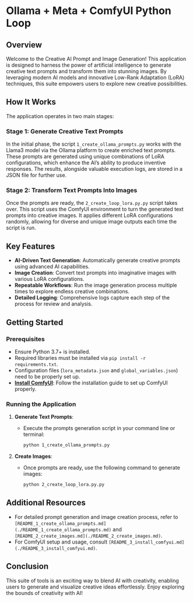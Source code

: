 # Ollama + Meta + ComfyUI Python Loop

## Overview

Welcome to the Creative AI Prompt and Image Generation! This application is designed to harness the power of artificial intelligence to generate creative text prompts and transform them into stunning images. By leveraging modern AI models and innovative Low-Rank Adaptation (LoRA) techniques, this suite empowers users to explore new creative possibilities.

## How It Works

The application operates in two main stages:

### Stage 1: Generate Creative Text Prompts

In the initial phase, the script `1_create_ollama_prompts.py` works with the Llama3 model via the Ollama platform to create enriched text prompts. These prompts are generated using unique combinations of LoRA configurations, which enhance the AI’s ability to produce inventive responses. The results, alongside valuable execution logs, are stored in a JSON file for further use.

### Stage 2: Transform Text Prompts Into Images

Once the prompts are ready, the `2_create_loop_lora.py.py` script takes over. This script uses the ComfyUI environment to turn the generated text prompts into creative images. It applies different LoRA configurations randomly, allowing for diverse and unique image outputs each time the script is run.

## Key Features

- **AI-Driven Text Generation**: Automatically generate creative prompts using advanced AI capabilities.
- **Image Creation**: Convert text prompts into imaginative images with various LoRA configurations.
- **Repeatable Workflows**: Run the image generation process multiple times to explore endless creative combinations.
- **Detailed Logging**: Comprehensive logs capture each step of the process for review and analysis.

## Getting Started

### Prerequisites

- Ensure Python 3.7+ is installed.
- Required libraries must be installed via `pip install -r requirements.txt`.
- Configuration files (`lora_metadata.json` and `global_variables.json`) need to be properly set up.
- **[Install ComfyUI](./README_3_install_comfyui.md)**: Follow the installation guide to set up ComfyUI properly.

### Running the Application

1. **Generate Text Prompts**:
   - Execute the prompts generation script in your command line or terminal:
     ```bash
     python 1_create_ollama_prompts.py
     ```

2. **Create Images**:
   - Once prompts are ready, use the following command to generate images:
     ```bash
     python 2_create_loop_lora.py.py
     ```

## Additional Resources

- For detailed prompt generation and image creation process, refer to `[README_1_create_ollama_prompts.md](./README_1_create_ollama_prompts.md)` and `[README_2_create_images.md](./README_2_create_images.md)`.
- For ComfyUI setup and usage, consult `[README_3_install_comfyui.md](./README_3_install_comfyui.md)`.

## Conclusion

This suite of tools is an exciting way to blend AI with creativity, enabling users to generate and visualize creative ideas effortlessly. Enjoy exploring the bounds of creativity with AI!
